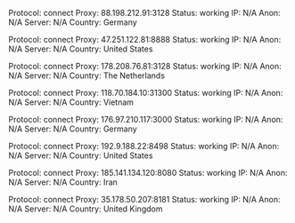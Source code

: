 Protocol: connect
Proxy: 88.198.212.91:3128
Status: working
IP: N/A
Anon: N/A
Server: N/A
Country: Germany

Protocol: connect
Proxy: 47.251.122.81:8888
Status: working
IP: N/A
Anon: N/A
Server: N/A
Country: United States

Protocol: connect
Proxy: 178.208.76.81:3128
Status: working
IP: N/A
Anon: N/A
Server: N/A
Country: The Netherlands

Protocol: connect
Proxy: 118.70.184.10:31300
Status: working
IP: N/A
Anon: N/A
Server: N/A
Country: Vietnam

Protocol: connect
Proxy: 176.97.210.117:3000
Status: working
IP: N/A
Anon: N/A
Server: N/A
Country: Germany

Protocol: connect
Proxy: 192.9.188.22:8498
Status: working
IP: N/A
Anon: N/A
Server: N/A
Country: United States

Protocol: connect
Proxy: 185.141.134.120:8080
Status: working
IP: N/A
Anon: N/A
Server: N/A
Country: Iran

Protocol: connect
Proxy: 35.178.50.207:8181
Status: working
IP: N/A
Anon: N/A
Server: N/A
Country: United Kingdom

